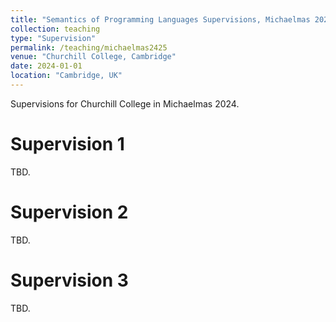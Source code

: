 ```yaml
---
title: "Semantics of Programming Languages Supervisions, Michaelmas 2024"
collection: teaching
type: "Supervision"
permalink: /teaching/michaelmas2425
venue: "Churchill College, Cambridge"
date: 2024-01-01
location: "Cambridge, UK"
---
```


Supervisions for Churchill College in Michaelmas 2024.

Supervision 1
======
TBD.

Supervision 2
======
TBD.

Supervision 3
======
TBD.
